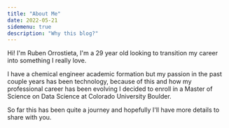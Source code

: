 ```yaml
---
title: "About Me"
date: 2022-05-21
sidemenu: true
description: "Why this blog?"
---
```


Hi! I'm Ruben Orrostieta, I'm a 29 year old looking to transition my career into something I really love.

I have a chemical engineer academic formation but my passion in the past couple years has been technology, because of this and how my professional career has been evolving I decided to enroll in a Master of Science on Data Science at Colorado University Boulder.

So far this has been quite a journey and hopefully I'll have more details to share with you.
